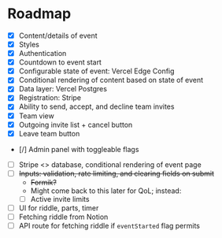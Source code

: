 # Roadmap

- [x] Content/details of event
- [x] Styles
- [x] Authentication
- [x] Countdown to event start
- [x] Configurable state of event: Vercel Edge Config
- [x] Conditional rendering of content based on state of event
- [x] Data layer: Vercel Postgres
- [x] Registration: Stripe
- [x] Ability to send, accept, and decline team invites
- [x] Team view
- [x] Outgoing invite list + cancel button
- [x] Leave team button
- [/] Admin panel with toggleable flags
- [ ] Stripe <> database, conditional rendering of event page
- [ ] ~~Inputs: validation, rate limiting, and clearing fields on submit~~
  - ~~Formik?~~
  - Might come back to this later for QoL; instead:
  - [ ] Active invite limits
- [ ] UI for riddle, parts, timer
- [ ] Fetching riddle from Notion
- [ ] API route for fetching riddle if `eventStarted` flag permits
